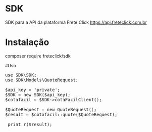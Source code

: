 # SDK

SDK para a API da plataforma Frete Click
https://api.freteclick.com.br


# Instalação
composer require freteclick/sdk

#Uso

<pre>
use SDK\SDK;
use SDK\Models\QuoteRequest;

$api_key = 'private';
$SDK = new SDK($api_key);
$cotafacil = $SDK->cotaFacilClient();

$QuoteRequest = new QuoteRequest();
$result = $cotafacil::quote($QuoteRequest);
 
 print_r($result);
</pre>
